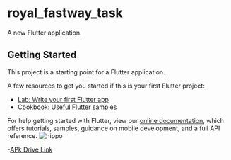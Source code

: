 # royal_fastway_task

A new Flutter application.

## Getting Started

This project is a starting point for a Flutter application.

A few resources to get you started if this is your first Flutter project:

- [Lab: Write your first Flutter app](https://flutter.dev/docs/get-started/codelab)
- [Cookbook: Useful Flutter samples](https://flutter.dev/docs/cookbook)

For help getting started with Flutter, view our
[online documentation](https://flutter.dev/docs), which offers tutorials,
samples, guidance on mobile development, and a full API reference.
![hippo](ezgif.com-gif-maker.gif)

-[APk Drive Link](https://drive.google.com/drive/folders/1u757YLxzpRkXCyoA56mJTW4vIR4Cxgs6?usp=sharing)
